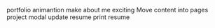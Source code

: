 portfolio animantion
make about me exciting
Move content into pages
project modal
update resume
print resume